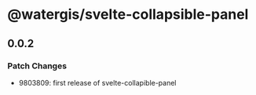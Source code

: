 # @watergis/svelte-collapsible-panel

## 0.0.2

### Patch Changes

- 9803809: first release of svelte-collapible-panel
